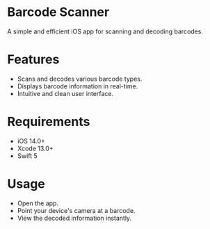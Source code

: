 # Barcode Scanner
A simple and efficient iOS app for scanning and decoding barcodes.

# Features
- Scans and decodes various barcode types.
- Displays barcode information in real-time.
- Intuitive and clean user interface.

# Requirements
- iOS 14.0+
- Xcode 13.0+
- Swift 5

# Usage
- Open the app.
- Point your device's camera at a barcode.
- View the decoded information instantly.

